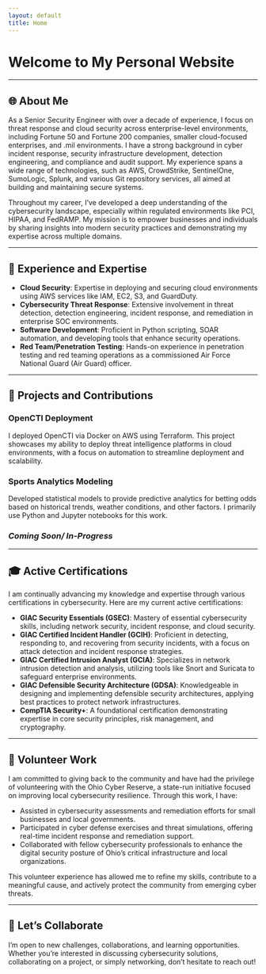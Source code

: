 ```yaml
---
layout: default
title: Home
---
```

# Welcome to My Personal Website

---

## 🌐 About Me

As a Senior Security Engineer with over a decade of experience, I focus on threat response and cloud security across enterprise-level environments, including Fortune 50 and Fortune 200 companies, smaller cloud-focused enterprises, and .mil environments. I have a strong background in cyber incident response, security infrastructure development, detection engineering, and compliance and audit support. My experience spans a wide range of technologies, such as AWS, CrowdStrike, SentinelOne, SumoLogic, Splunk, and various Git repository services, all aimed at building and maintaining secure systems.

Throughout my career, I’ve developed a deep understanding of the cybersecurity landscape, especially within regulated environments like PCI, HIPAA, and FedRAMP. My mission is to empower businesses and individuals by sharing insights into modern security practices and demonstrating my expertise across multiple domains.

---

## 💼 Experience and Expertise

- **Cloud Security**: Expertise in deploying and securing cloud environments using AWS services like IAM, EC2, S3, and GuardDuty.
- **Cybersecurity Threat Response**: Extensive involvement in threat detection, detection engineering, incident response, and remediation in enterprise SOC environments.
- **Software Development**: Proficient in Python scripting, SOAR automation, and developing tools that enhance security operations.
- **Red Team/Penetration Testing**: Hands-on experience in penetration testing and red teaming operations as a commissioned Air Force National Guard (Air Guard) officer.

---

## 🚀 Projects and Contributions

### **OpenCTI Deployment**
I deployed OpenCTI via Docker on AWS using Terraform. This project showcases my ability to deploy threat intelligence platforms in cloud environments, with a focus on automation to streamline deployment and scalability.

### **Sports Analytics Modeling**
Developed statistical models to provide predictive analytics for betting odds based on historical trends, weather conditions, and other factors. I primarily use Python and Jupyter notebooks for this work.

### ***Coming Soon/ In-Progress***


---

## 🎓 Active Certifications

I am continually advancing my knowledge and expertise through various certifications in cybersecurity. Here are my current active certifications:

- **GIAC Security Essentials (GSEC)**: Mastery of essential cybersecurity skills, including network security, incident response, and cloud security.
- **GIAC Certified Incident Handler (GCIH)**: Proficient in detecting, responding to, and recovering from security incidents, with a focus on attack detection and incident response strategies.
- **GIAC Certified Intrusion Analyst (GCIA)**: Specializes in network intrusion detection and analysis, utilizing tools like Snort and Suricata to safeguard enterprise environments.
- **GIAC Defensible Security Architecture (GDSA)**: Knowledgeable in designing and implementing defensible security architectures, applying best practices to protect network infrastructures.
- **CompTIA Security+**: A foundational certification demonstrating expertise in core security principles, risk management, and cryptography.

---

## 🌟 Volunteer Work

I am committed to giving back to the community and have had the privilege of volunteering with the Ohio Cyber Reserve, a state-run initiative focused on improving local cybersecurity resilience. Through this work, I have:

- Assisted in cybersecurity assessments and remediation efforts for small businesses and local governments.
- Participated in cyber defense exercises and threat simulations, offering real-time incident response and remediation support.
- Collaborated with fellow cybersecurity professionals to enhance the digital security posture of Ohio’s critical infrastructure and local organizations.

This volunteer experience has allowed me to refine my skills, contribute to a meaningful cause, and actively protect the community from emerging cyber threats.

---

## 🤝 Let’s Collaborate

I’m open to new challenges, collaborations, and learning opportunities. Whether you’re interested in discussing cybersecurity solutions, collaborating on a project, or simply networking, don’t hesitate to reach out!
